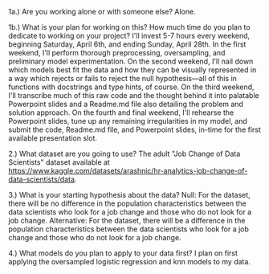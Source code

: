 1a.) Are you working alone or with someone else?
Alone.

1b.) What is your plan for working on this? How much time do you plan to dedicate to working on your project?
I'll invest 5-7 hours every weekend, beginning Saturday, April 6th, and ending Sunday, April 28th. In the first weekend, I'll perform thorough preprocessing, oversampling, and preliminary model experimentation. On the second weekend, I'll nail down which models best fit the data and how they can be visually represented in a way which rejects or fails to reject the null hypothesis—all of this in functions with docstrings and type hints, of course. On the third weekend, I'll transcribe much of this raw code and the thought behind it into palatable Powerpoint slides and a Readme.md file also detailing the problem and solution approach. On the fourth and final weekend, I'll rehearse the Powerpoint slides, tune up any remaining irregularities in my model, and submit the code, Readme.md file, and Powerpoint slides, in-time for the first available presentation slot.

2.) What dataset are you going to use?
The adult "Job Change of Data Scientists" dataset available at <https://www.kaggle.com/datasets/arashnic/hr-analytics-job-change-of-data-scientists/data>.

3.) What is your starting hypothesis about the data?
Null: For the dataset, there will be no difference in the population characteristics between the data scientists who look for a job change and those who do not look for a job change.
Alternative: For the dataset, there will be a difference in the population characteristics between the data scientists who look for a job change and those who do not look for a job change.

4.) What models do you plan to apply to your data first?
I plan on first applying the oversampled logistic regression and knn models to my data.